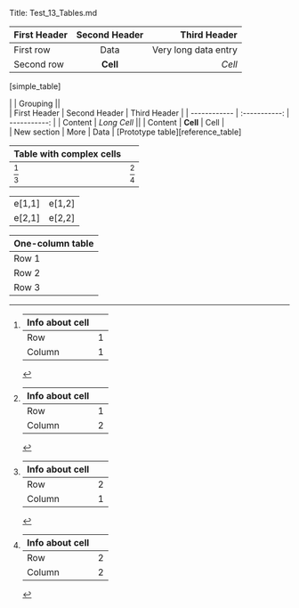 ﻿Title: Test_13_Tables.md

| First Header | Second Header |         Third Header |  
| :----------- | :-----------: | -------------------: |  
| First row    |      Data     | Very long data entry |  
| Second row   |    **Cell**   |               *Cell* |  
[simple_table]

|              | Grouping                    ||  
| First Header | Second Header | Third Header |
| ------------ | :-----------: | -----------: |
| Content      | *Long Cell*                 ||
| Content      | **Cell**      | Cell         |  
| New section  | More          | Data         |
[Prototype table][reference_table]

| Table with complex cells ||
|:-------------|:-----------|
| [^e11]       | [^e12]     |
| [^e21]       | [^e22]     |

[^e11]:	| Info about cell ||
	|:--------|-------:|
	| Row     | 1      |
	| Column  | 1      |

[^e12]:	| Info about cell ||
	|:--------|-------:|
	| Row     | 1      |
	| Column  | 2      |

[^e21]:	| Info about cell ||
	|:--------|-------:|
	| Row     | 2      |
	| Column  | 1      |

[^e22]:	| Info about cell ||
	|:--------|-------:|
	| Row     | 2      |
	| Column  | 2      |

| ||
|:---|:---|
| e[1,1]| e[1,2]|
| e[2,1]| e[2,2]|

| One-column table |
|:-----------------|
| Row 1            |
| Row 2            |
| Row 3            |
